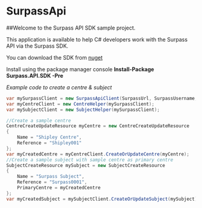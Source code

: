 # SurpassApi

##Welcome to the Surpass API SDK sample project.

This application is available to help C# developers work with the Surpass API via the Surpass SDK.

You can download the SDK from [nuget](https://www.nuget.org/packages/Surpass.API.SDK/)

Install using the package manager console
**Install-Package Surpass.API.SDK -Pre**

*Example code to create a centre & subject*
```cs
var mySurpassClient = new SurpassApiClient(SurpassUrl, SurpassUsername, SurpassPassword);
var myCentreClient = new CentreHelper(mySurpassClient);
var mySubjectClient = new SubjectHelper(mySurpassClient);

//Create a sample centre
CentreCreateUpdateResource myCentre = new CentreCreateUpdateResource
{
    Name = "Shipley Centre",
    Reference = "Shipley001"
};
var myCreatedCentre = myCentreClient.CreateOrUpdateCentre(myCentre);
//Create a sample subject with sample centre as primary centre
SubjectCreateResource mySubject = new SubjectCreateResource
{
    Name = "Surpass Subject",
    Reference = "Surpass0001",
    PrimaryCentre = myCreatedCentre
};
var myCreatedSubject = mySubjectClient.CreateOrUpdateSubject(mySubject);
```